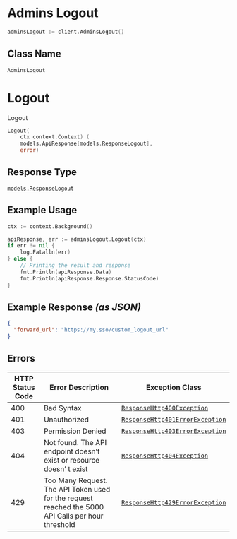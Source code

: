 # Admins Logout

```go
adminsLogout := client.AdminsLogout()
```

## Class Name

`AdminsLogout`


# Logout

Logout

```go
Logout(
    ctx context.Context) (
    models.ApiResponse[models.ResponseLogout],
    error)
```

## Response Type

[`models.ResponseLogout`](../../doc/models/response-logout.md)

## Example Usage

```go
ctx := context.Background()

apiResponse, err := adminsLogout.Logout(ctx)
if err != nil {
    log.Fatalln(err)
} else {
    // Printing the result and response
    fmt.Println(apiResponse.Data)
    fmt.Println(apiResponse.Response.StatusCode)
}
```

## Example Response *(as JSON)*

```json
{
  "forward_url": "https://my.sso/custom_logout_url"
}
```

## Errors

| HTTP Status Code | Error Description | Exception Class |
|  --- | --- | --- |
| 400 | Bad Syntax | [`ResponseHttp400Exception`](../../doc/models/response-http-400-exception.md) |
| 401 | Unauthorized | [`ResponseHttp401ErrorException`](../../doc/models/response-http-401-error-exception.md) |
| 403 | Permission Denied | [`ResponseHttp403ErrorException`](../../doc/models/response-http-403-error-exception.md) |
| 404 | Not found. The API endpoint doesn’t exist or resource doesn’ t exist | [`ResponseHttp404Exception`](../../doc/models/response-http-404-exception.md) |
| 429 | Too Many Request. The API Token used for the request reached the 5000 API Calls per hour threshold | [`ResponseHttp429ErrorException`](../../doc/models/response-http-429-error-exception.md) |

